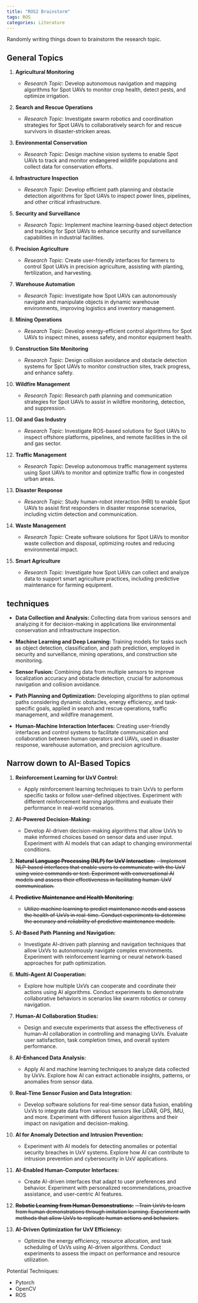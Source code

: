 ```yaml
---
title: "ROS2 Brainstorm"
tags: ROS
categories: Literature
---
```


Randomly writing things down to brainstorm the research topic.


## General Topics
1. **Agricultural Monitoring**
   - *Research Topic*: Develop autonomous navigation and mapping algorithms for Spot UAVs to monitor crop health, detect pests, and optimize irrigation.
   
2. **Search and Rescue Operations**
   - *Research Topic*: Investigate swarm robotics and coordination strategies for Spot UAVs to collaboratively search for and rescue survivors in disaster-stricken areas.

3. **Environmental Conservation**
   - *Research Topic*: Design machine vision systems to enable Spot UAVs to track and monitor endangered wildlife populations and collect data for conservation efforts.

4. **Infrastructure Inspection**
   - *Research Topic*: Develop efficient path planning and obstacle detection algorithms for Spot UAVs to inspect power lines, pipelines, and other critical infrastructure.

5. **Security and Surveillance**
   - *Research Topic*: Implement machine learning-based object detection and tracking for Spot UAVs to enhance security and surveillance capabilities in industrial facilities.

6. **Precision Agriculture**
   - *Research Topic*: Create user-friendly interfaces for farmers to control Spot UAVs in precision agriculture, assisting with planting, fertilization, and harvesting.

7. **Warehouse Automation**
   - *Research Topic*: Investigate how Spot UAVs can autonomously navigate and manipulate objects in dynamic warehouse environments, improving logistics and inventory management.

8. **Mining Operations**
   - *Research Topic*: Develop energy-efficient control algorithms for Spot UAVs to inspect mines, assess safety, and monitor equipment health.

9. **Construction Site Monitoring**
   - *Research Topic*: Design collision avoidance and obstacle detection systems for Spot UAVs to monitor construction sites, track progress, and enhance safety.

10. **Wildfire Management**
    - *Research Topic*: Research path planning and communication strategies for Spot UAVs to assist in wildfire monitoring, detection, and suppression.

11. **Oil and Gas Industry**
    - *Research Topic*: Investigate ROS-based solutions for Spot UAVs to inspect offshore platforms, pipelines, and remote facilities in the oil and gas sector.

12. **Traffic Management**
    - *Research Topic*: Develop autonomous traffic management systems using Spot UAVs to monitor and optimize traffic flow in congested urban areas.

13. **Disaster Response**
    - *Research Topic*: Study human-robot interaction (HRI) to enable Spot UAVs to assist first responders in disaster response scenarios, including victim detection and communication.

14. **Waste Management**
    - *Research Topic*: Create software solutions for Spot UAVs to monitor waste collection and disposal, optimizing routes and reducing environmental impact.

15. **Smart Agriculture**
    - *Research Topic*: Investigate how Spot UAVs can collect and analyze data to support smart agriculture practices, including predictive maintenance for farming equipment.

## techniques

- **Data Collection and Analysis:** Collecting data from various sensors and analyzing it for decision-making in applications like environmental conservation and infrastructure inspection.

- **Machine Learning and Deep Learning:** Training models for tasks such as object detection, classification, and path prediction, employed in security and surveillance, mining operations, and construction site monitoring.

- **Sensor Fusion:** Combining data from multiple sensors to improve localization accuracy and obstacle detection, crucial for autonomous navigation and collision avoidance.

- **Path Planning and Optimization:** Developing algorithms to plan optimal paths considering dynamic obstacles, energy efficiency, and task-specific goals, applied in search and rescue operations, traffic management, and wildfire management.

- **Human-Machine Interaction Interfaces:** Creating user-friendly interfaces and control systems to facilitate communication and collaboration between human operators and UAVs, used in disaster response, warehouse automation, and precision agriculture.


## Narrow down to AI-Based Topics

1. **Reinforcement Learning for UxV Control:**
   - Apply reinforcement learning techniques to train UxVs to perform specific tasks or follow user-defined objectives. Experiment with different reinforcement learning algorithms and evaluate their performance in real-world scenarios.

2. **AI-Powered Decision-Making:**
   - Develop AI-driven decision-making algorithms that allow UxVs to make informed choices based on sensor data and user input. Experiment with AI models that can adapt to changing environmental conditions.

3. **~~Natural Language Processing (NLP) for UxV Interaction:~~**
   ~~- Implement NLP-based interfaces that enable users to communicate with the UxV using voice commands or text. Experiment with conversational AI models and assess their effectiveness in facilitating human-UxV communication.~~

4. **~~Predictive Maintenance and Health Monitoring~~:**
   - ~~Utilize machine learning to predict maintenance needs and assess the health of UxVs in real-time. Conduct experiments to determine the accuracy and reliability of predictive maintenance models.~~

5. **AI-Based Path Planning and Navigation:**
   - Investigate AI-driven path planning and navigation techniques that allow UxVs to autonomously navigate complex environments. Experiment with reinforcement learning or neural network-based approaches for path optimization.

6. **Multi-Agent AI Cooperation:**
   - Explore how multiple UxVs can cooperate and coordinate their actions using AI algorithms. Conduct experiments to demonstrate collaborative behaviors in scenarios like swarm robotics or convoy navigation.

7. **Human-AI Collaboration Studies:**
   - Design and execute experiments that assess the effectiveness of human-AI collaboration in controlling and managing UxVs. Evaluate user satisfaction, task completion times, and overall system performance.

8. **AI-Enhanced Data Analysis:**
   - Apply AI and machine learning techniques to analyze data collected by UxVs. Explore how AI can extract actionable insights, patterns, or anomalies from sensor data.

9. **Real-Time Sensor Fusion and Data Integration:**
   - Develop software solutions for real-time sensor data fusion, enabling UxVs to integrate data from various sensors like LiDAR, GPS, IMU, and more. Experiment with different fusion algorithms and their impact on navigation and decision-making.

10. **AI for Anomaly Detection and Intrusion Prevention:**
    - Experiment with AI models for detecting anomalies or potential security breaches in UxV systems. Explore how AI can contribute to intrusion prevention and cybersecurity in UxV applications.

11. **AI-Enabled Human-Computer Interfaces:**
    - Create AI-driven interfaces that adapt to user preferences and behavior. Experiment with personalized recommendations, proactive assistance, and user-centric AI features.

12. **~~Robotic Learning from Human Demonstrations:~~**
    ~~- Train UxVs to learn from human demonstrations through imitation learning. Experiment with methods that allow UxVs to replicate human actions and behaviors.~~

13. **AI-Driven Optimization for UxV Efficiency:**
    - Optimize the energy efficiency, resource allocation, and task scheduling of UxVs using AI-driven algorithms. Conduct experiments to assess the impact on performance and resource utilization.


Potential Techniques:
 - Pytorch
 - OpenCV
 - ROS